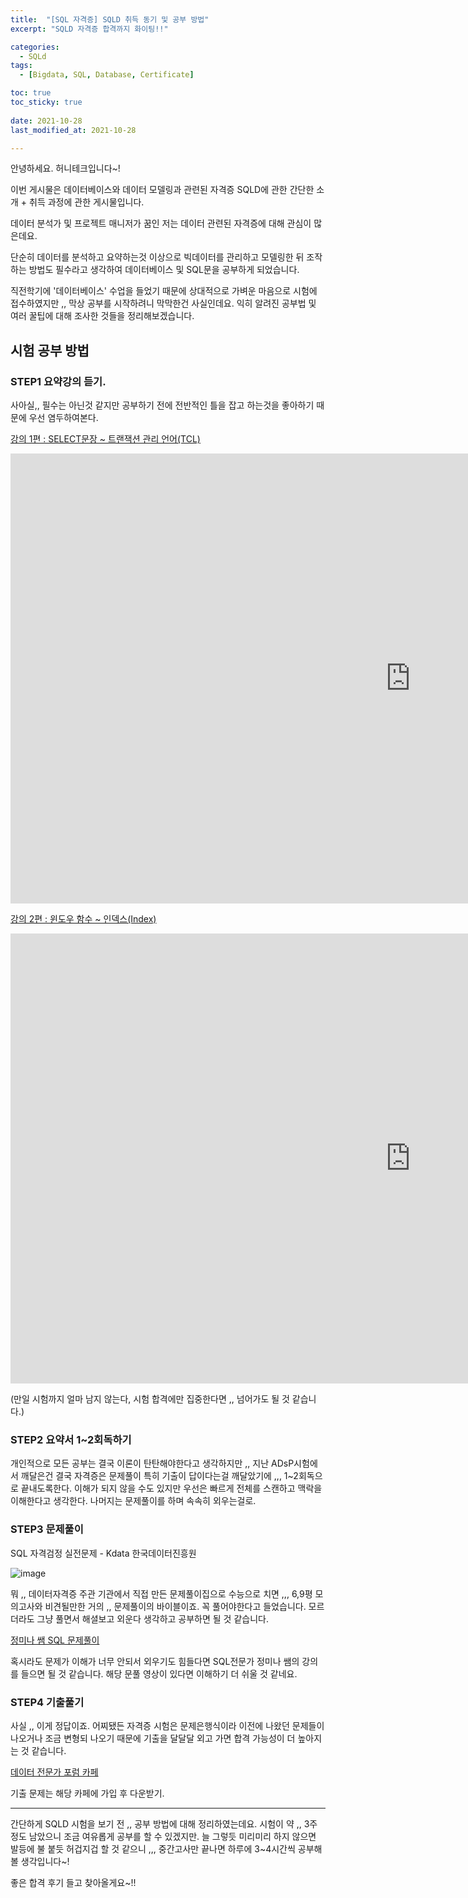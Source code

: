 ```yaml
---
title:  "[SQL 자격증] SQLD 취득 동기 및 공부 방법" 
excerpt: "SQLD 자격증 합격까지 화이팅!!"

categories:
  - SQLd
tags:
  - [Bigdata, SQL, Database, Certificate]

toc: true
toc_sticky: true
 
date: 2021-10-28
last_modified_at: 2021-10-28

---
```


안녕하세요. 허니테크입니다~!

이번 게시물은 데이터베이스와 데이터 모델링과 관련된 자격증 SQLD에 관한 간단한 소개 + 취득 과정에 관한 게시물입니다. 

데이터 분석가 및 프로젝트 매니저가 꿈인 저는 데이터 관련된 자격증에 대해 관심이 많은데요. 

단순히 데이터를 분석하고 요약하는것 이상으로 빅데이터를 관리하고 모델링한 뒤 조작하는 방법도 필수라고 생각하여 데이터베이스 및 SQL문을 공부하게 되었습니다.

직전학기에 '데이터베이스' 수업을 들었기 때문에 상대적으로 가벼운 마음으로 시험에 접수하였지만 ,, 막상 공부를 시작하려니 막막한건 사실인데요. 익히 알려진 공부법 및 여러 꿀팁에 대해 조사한 것들을 정리해보겠습니다. 

## 시험 공부 방법

### STEP1 요약강의 듣기.   

사아실,, 필수는 아닌것 같지만 공부하기 전에 전반적인 틀을 잡고 하는것을 좋아하기 때문에 우선 염두하여본다. 

[강의 1편 : SELECT문장 ~ 트랜잭션 관리 언어(TCL)](www.youtube.com/watch?v=PC3ypt_VGWI)

<iframe width="1280" height="720" src="https://www.youtube.com/embed/PC3ypt_VGWI" title="YouTube video player" frameborder="0" allow="accelerometer; autoplay; clipboard-write; encrypted-media; gyroscope; picture-in-picture" allowfullscreen></iframe>  


[강의 2편 : 윈도우 함수 ~ 인덱스(Index)](www.youtube.com/watch?v=PjCSvexo3Ow&t=8s)

<iframe width="1280" height="720" src="https://www.youtube.com/embed/PjCSvexo3Ow" title="YouTube video player" frameborder="0" allow="accelerometer; autoplay; clipboard-write; encrypted-media; gyroscope; picture-in-picture" allowfullscreen></iframe>  


(만일 시험까지 얼마 남지 않는다, 시험 합격에만 집중한다면 ,, 넘어가도 될 것 같습니다.)

### STEP2 요약서 1~2회독하기  

개인적으로 모든 공부는 결국 이론이 탄탄해야한다고 생각하지만 ,, 지난 ADsP시험에서 깨달은건 결국 자격증은 문제풀이 특히 기출이 답이다는걸 깨달았기에 ,,, 1~2회독으로 끝내도록한다. 이해가 되지 않을 수도 있지만 우선은 빠르게 전체를 스캔하고 맥락을 이해한다고 생각한다. 나머지는 문제풀이를 하며 속속히 외우는걸로. 

### STEP3 문제풀이   

SQL 자격검정 실전문제 - Kdata 한국데이터진흥원

![image](https://user-images.githubusercontent.com/67791317/139618496-378bfb48-8531-4450-9a6f-f4d61e5ba0ef.png)

뭐 ,, 데이터자격증 주관 기관에서 직접 만든 문제풀이집으로 수능으로 치면 ,,, 6,9평 모의고사와 비견될만한 거의 ,, 문제풀이의 바이블이죠. 꼭 풀어야한다고 들었습니다. 모르더라도 그냥 풀면서 해셜보고 외운다 생각하고 공부하면 될 것 같습니다. 

[정미나 쌤 SQL 문제풀이](www.youtube.com/playlist?list=PLyQR2NzLKOCZU_jjLAdebyx9oE9dvvsrE)

혹시라도 문제가 이해가 너무 안되서 외우기도 힘들다면 SQL전문가 정미나 쌤의 강의를 들으면 될 것 같습니다. 해당 문풀 영상이 있다면 이해하기 더 쉬울 것 같네요.


### STEP4 기출풀기   

사실 ,, 이게 정답이죠. 어찌됐든 자격증 시험은 문제은행식이라 이전에 나왔던 문제들이 나오거나 조금 변형되 나오기 때문에 기출을 달달달 외고 가면 합격 가능성이 더 높아지는 것 같습니다. 

[데이터 전문가 포럼 카페](cafe.naver.com/sqlpd?email=40adb98cf0cdc44974a88d74fa773bb3)

기출 문제는 해당 카페에 가입 후 다운받기.   
 

----

간단하게 SQLD 시험을 보기 전 ,, 공부 방법에 대해 정리하였는데요. 시험이 약 ,, 3주 정도 남았으니 조금 여유롭게 공부를 할 수 있겠지만. 늘 그렇듯 미리미리 하지 않으면 발등에 불 붙듯 허겁지겁 할 것 같으니 ,,, 중간고사만 끝나면 하루에 3~4시간씩 공부해볼 생각입니다~!

좋은 합격 후기 들고 찾아올게요~!!
